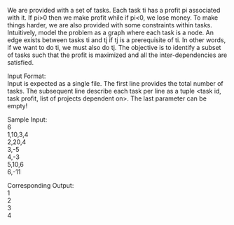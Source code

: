 We are provided with a set of tasks. Each task ti has a profit pi associated with it. If pi>0 then we make profit while if pi<0, we lose money. To make things harder, we are also provided with some constraints within tasks. Intuitively, model the problem as a graph where each task is a node. An edge exists between tasks ti and tj if tj is a prerequisite of ti. In other words, if we want to do ti, we must also do tj. The objective is to identify a subset of tasks such that the profit is maximized and all the inter-dependencies are satisfied.

Input Format:   
Input is expected as a single file. The first line provides the total number of tasks. The subsequent line describe each task per line as a tuple \<task id, task profit, list of projects dependent on>. The last parameter can be empty!

Sample Input:   
6   
1,10,3,4    
2,20,4    
3,-5    
4,-3    
5,10,6    
6,-11   

Corresponding Output:   
1   
2   
3   
4   
